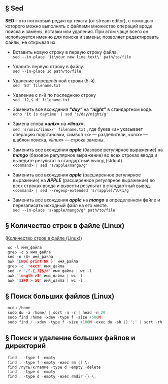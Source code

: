 ## § Sed
**SED** – это потоковый редактор текста (от stream editor), c помощью которого можно выполнять с файлами множество операций вроде поиска и замены, вставки или удаления. При этом чаще всего он используется именно для поиска и замены; позволяет редактировать файлы, не открывая их.

- Вставить новую строку в первую строку файла.
  <br/> `sed --in-place '1i\your new line text\' path/to/file`

- Удалить первую строку в файлу.
  <br/> `sed --in-place 1d path/to/file`

- Удаление определённой строки (5-й).
  <br/> `sed '5d' filename.txt`

- Удаление с n-й по последнюю строку
  <br/> `sed '12,$ d' filename.txt`

- Заменить все вхождения ***"day"*** на ***"night"*** в стандартном коде.
  <br/> `echo 'It is daytime' | sed 's/day/night/g'`

- Замена слова ***«unix»*** на ***«linux»***.
  <br/> `sed 's/unix/linux/' filename.txt` , где буква *«s»* указывает операцию подстановки, символ *«/»* — разделители, *«unix»* — шаблон поиска, *«linux»* — строка замены.

- Заменить все вхождения ***apple*** (базовое регулярное выражение) на ***mango*** (базовое регулярное выражение) во всех строках ввода и выведите результат в стандартный вывод (stdout).
  <br/> `<command> | sed 's/apple/mango/g'`

- Заменить все вхождения ***apple*** (расширенное регулярное выражение) на ***APPLE*** (расширенное регулярное выражение) во всех строках ввода и вывести результат в стандартный вывод.
  <br/> `<command> | sed --regexp-extended 's/(apple)/\U\1/g`

- Заменить все вхождения ***apple*** на ***mango*** в определенном файле и перезаписать исходный файл на его месте.
  <br/> `sed --in-place 's/apple/mango/g' path/to/file`

## § Количество строк в файле (Linux)
([Количество строк в файле (Linux)](https://losst.pro/kolichestvo-strok-v-fajle-linux))

```c
 wc -l имя_файла
 grep -c $ имя_файла
 sed -n \$= имя_файла
 awk 'END{ print NR }' имя_файла
 grep -c 'текст' имя_файла
 sed -r '/^.{,3}$/d' имя_файла | wc -l
 awk 'length >3' имя_файла | wc -l
 awk '$2+0 > 50' имя_файла | wc -l
```

## § Поиск больших файлов (Linux)
```c
 ncdu /home
 sudo du -a /home/ | sort -n -r | head -n 20
 sudo find /home -xdev -type f -size +500M
 sudo find / -xdev -type f -size +100M -exec du -sh {} ';' | sort -rh
```

## § Поиск и удаление больших файлов и директорий
```c
 find . -type f -empty
 find . -type f -empty -exec rm {} \;
 find /путь/к/папке -type d -empty -delete
 find . -type d -empty
 find . -type d -empty -exec rmdir {} \;
```

